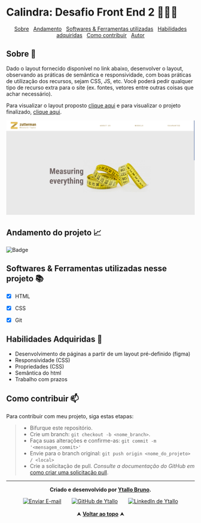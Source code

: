 # Calindra: Desafio Front End 2 👨🏻‍💻

<div id="inicio" align=center>
  <a href="#sobre">Sobre</a>&nbsp;&nbsp;
  <a href="#andamento">Andamento</a>&nbsp;&nbsp;
  <a href="#linguagens">Softwares & Ferramentas utilizadas</a>&nbsp;&nbsp;
  <a href="#habilidades">Habilidades adquiridas</a>&nbsp;&nbsp;
    <a href="#contribuir">Como contribuir</a>&nbsp;&nbsp;
  <a href="#autor">Autor</a> 
</div>

<h2 id="sobre">Sobre 🔎</h2>
  <p>Dado o layout fornecido disponível no link abaixo, desenvolver o layout, observando as práticas de semântica e responsividade, com boas práticas de utilização dos recursos, sejam CSS, JS, etc. Você poderá pedir qualquer tipo de recurso extra para o site (ex. fontes, vetores entre outras coisas que achar necessário).</p>
  <p>Para visualizar o layout proposto <a href="https://www.figma.com/file/GTEyrXtVtgSDeiocLk7KzCFf/layout-teste-avaliacao?node-id=0%3A1">clique aqui</a> e para visualizar o projeto finalizado, <a href="https://ytallobruno.github.io/CalindraDesafioFrontEnd2/">clique aqui</a>.</p>

<img src="./assets/docs/ZuttermanPage.png" alt="imagem da tela do página home do projeto">

<br>

<h2 id="andamento">Andamento do projeto 📈</h2>

  ![Badge](https://img.shields.io/website?down_color=red&down_message=EM%20ANDAMENTO&label=Status&style=for-the-badge&up_color=g&up_message=CONCLUIDO&url=https%3A%2F%2Fytallobruno.github.io%2FCalindraDesafioFrontEnd2%2F)


<h2 id="linguagens">Softwares & Ferramentas utilizadas nesse projeto 📚</h2>

  - [x] HTML
  - [x] CSS
  - [x] Git


<h2 id="habilidades">Habilidades Adquiridas 📝</h2>

  - Desenvolvimento de páginas a partir de um layout pré-definido (figma)
  - Responsividade (CSS)
  - Propriedades (CSS)
  - Semântica do html
  - Trabalho com prazos

<h2 id="contribuir">Como contribuir 📫</h2>

Para contribuir com meu projeto, siga estas etapas:
  >- Bifurque este repositório.
  >- Crie um branch: `git checkout -b <nome_branch>`.
  >- Faça suas alterações e confirme-as: `git commit -m '<mensagem_commit>'`
  >- Envie para o branch original: `git push origin <nome_do_projeto> / <local>`
  >- Crie a solicitação de pull.
*Consulte a documentação do GitHub em* [como criar uma solicitação pull](https://help.github.com/en/github/collaborating-with-issues-and-pull-requests/creating-a-pull-request).

<hr>

<div id="autor" align="center">
  
  **Criado e desenvolvido por [Ytallo Bruno](https://www.linkedin.com/in/ytallobruno/).**
  
 <div align="center"> 
  <a href="mailto:ytallodev@gmail.com"><img src="https://cdn-icons-png.flaticon.com/512/552/552486.png" height="40em" title="Enviar E-mail"></a>
   &nbsp;&nbsp;&nbsp;&nbsp;&nbsp;
  <a href="https://github.com/ytallobruno" target="_blank"><img src="https://cdn-icons-png.flaticon.com/512/733/733553.png" height="40em" title="GitHub de Ytallo"></a>
   &nbsp;&nbsp;&nbsp;&nbsp;&nbsp;
  <a href="https://www.linkedin.com/in/ytallobruno/" target="_blank"><img src="https://cdn-icons-png.flaticon.com/512/145/145807.png" height="40em" title="LinkedIn de Ytallo"></a>
  </div>
</div>

<br>

<div align="center">
  &#11165;&nbsp;<a href="#inicio"><strong>Voltar ao topo</strong></a>&nbsp;&#11165;
</div>
